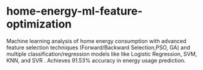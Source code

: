 # home-energy-ml-feature-optimization
Machine learning analysis of home energy consumption with advanced feature selection techniques (Forward/Backward Selection,PSO, GA) and multiple classification/regression models like like Logistic Regression, SVM, KNN, and SVR . Achieves 91.53% accuracy in energy usage prediction.
